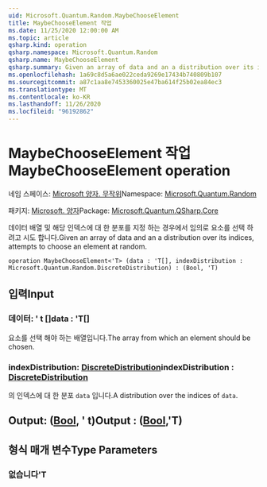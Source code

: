 ```yaml
---
uid: Microsoft.Quantum.Random.MaybeChooseElement
title: MaybeChooseElement 작업
ms.date: 11/25/2020 12:00:00 AM
ms.topic: article
qsharp.kind: operation
qsharp.namespace: Microsoft.Quantum.Random
qsharp.name: MaybeChooseElement
qsharp.summary: Given an array of data and an a distribution over its indices, attempts to choose an element at random.
ms.openlocfilehash: 1a69c8d5a6ae022ceda9269e17434b740809b107
ms.sourcegitcommit: a87c1aa8e7453360025e47ba614f25b02ea84ec3
ms.translationtype: MT
ms.contentlocale: ko-KR
ms.lasthandoff: 11/26/2020
ms.locfileid: "96192862"
---
```

# <a name="maybechooseelement-operation"></a><span data-ttu-id="b97aa-102">MaybeChooseElement 작업</span><span class="sxs-lookup"><span data-stu-id="b97aa-102">MaybeChooseElement operation</span></span>

<span data-ttu-id="b97aa-103">네임 스페이스: [Microsoft 양자. 무작위](xref:Microsoft.Quantum.Random)</span><span class="sxs-lookup"><span data-stu-id="b97aa-103">Namespace: [Microsoft.Quantum.Random](xref:Microsoft.Quantum.Random)</span></span>

<span data-ttu-id="b97aa-104">패키지: [Microsoft. 양자](https://nuget.org/packages/Microsoft.Quantum.QSharp.Core)</span><span class="sxs-lookup"><span data-stu-id="b97aa-104">Package: [Microsoft.Quantum.QSharp.Core](https://nuget.org/packages/Microsoft.Quantum.QSharp.Core)</span></span>


<span data-ttu-id="b97aa-105">데이터 배열 및 해당 인덱스에 대 한 분포를 지정 하는 경우에서 임의로 요소를 선택 하려고 시도 합니다.</span><span class="sxs-lookup"><span data-stu-id="b97aa-105">Given an array of data and an a distribution over its indices, attempts to choose an element at random.</span></span>

```qsharp
operation MaybeChooseElement<'T> (data : 'T[], indexDistribution : Microsoft.Quantum.Random.DiscreteDistribution) : (Bool, 'T)
```


## <a name="input"></a><span data-ttu-id="b97aa-106">입력</span><span class="sxs-lookup"><span data-stu-id="b97aa-106">Input</span></span>

### <a name="data--t"></a><span data-ttu-id="b97aa-107">데이터: ' t []</span><span class="sxs-lookup"><span data-stu-id="b97aa-107">data : 'T[]</span></span>

<span data-ttu-id="b97aa-108">요소를 선택 해야 하는 배열입니다.</span><span class="sxs-lookup"><span data-stu-id="b97aa-108">The array from which an element should be chosen.</span></span>


### <a name="indexdistribution--discretedistribution"></a><span data-ttu-id="b97aa-109">indexDistribution: [DiscreteDistribution](xref:Microsoft.Quantum.Random.DiscreteDistribution)</span><span class="sxs-lookup"><span data-stu-id="b97aa-109">indexDistribution : [DiscreteDistribution](xref:Microsoft.Quantum.Random.DiscreteDistribution)</span></span>

<span data-ttu-id="b97aa-110">의 인덱스에 대 한 분포 `data` 입니다.</span><span class="sxs-lookup"><span data-stu-id="b97aa-110">A distribution over the indices of `data`.</span></span>



## <a name="output--boolt"></a><span data-ttu-id="b97aa-111">Output: ([Bool](xref:microsoft.quantum.lang-ref.bool), ' t)</span><span class="sxs-lookup"><span data-stu-id="b97aa-111">Output : ([Bool](xref:microsoft.quantum.lang-ref.bool),'T)</span></span>



## <a name="type-parameters"></a><span data-ttu-id="b97aa-112">형식 매개 변수</span><span class="sxs-lookup"><span data-stu-id="b97aa-112">Type Parameters</span></span>

### <a name="t"></a><span data-ttu-id="b97aa-113">없습니다</span><span class="sxs-lookup"><span data-stu-id="b97aa-113">'T</span></span>

